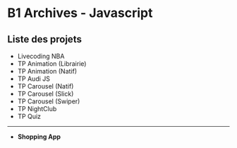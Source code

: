 # B1 Archives - Javascript

## Liste des projets

- Livecoding NBA
- TP Animation (Librairie)
- TP Animation (Natif)
- TP Audi JS
- TP Carousel (Natif)
- TP Carousel (Slick)
- TP Carousel (Swiper)
- TP NightClub
- TP Quiz

---

- **Shopping App**
